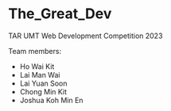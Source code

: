 # The_Great_Dev
TAR UMT Web Development Competition 2023

Team members:
  - Ho Wai Kit
  - Lai Man Wai
  - Lai Yuan Soon
  - Chong Min Kit
  - Joshua Koh Min En
